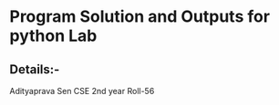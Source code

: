 #       Program Solution and Outputs for python Lab

##      Details:-

Adityaprava Sen
CSE 2nd year
Roll-56